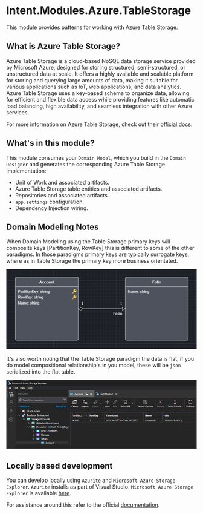 ﻿# Intent.Modules.Azure.TableStorage

This module provides patterns for working with Azure Table Storage.

## What is Azure Table Storage?

Azure Table Storage is a cloud-based NoSQL data storage service provided by Microsoft Azure, designed for storing structured, semi-structured, or unstructured data at scale. It offers a highly available and scalable platform for storing and querying large amounts of data, making it suitable for various applications such as IoT, web applications, and data analytics. Azure Table Storage uses a key-based schema to organize data, allowing for efficient and flexible data access while providing features like automatic load balancing, high availability, and seamless integration with other Azure services.

For more information on Azure Table Storage, check out their [official docs](https://learn.microsoft.com/en-us/azure/storage/tables/table-storage-overview).

## What's in this module?

This module consumes your `Domain Model`, which you build in the `Domain Designer` and generates the corresponding Azure Table Storage implementation:

* Unit of Work and associated artifacts.
* Azure Table Storage table entities and associated artifacts.
* Repositories and associated artifacts.
* `app.settings` configuration.
* Dependency Injection wiring.

## Domain Modeling Notes

When Domain Modeling using the Table Storage primary keys will composite keys [PartitionKey, RowKey] this is different to some of the other paradigms. In those paradigms primary keys are typically surrogate keys, where as in Table Storage the primary key more business orientated.

![Domain Model](docs/images/table-storage-domain-model.png)

It's also worth noting that the Table Storage paradigm the data is flat, if you do model compositional relationship's in you model, these will be `json` serialized into the flat table.

![Storage View](docs/images/storage-view.png)

## Locally based development

You can develop locally using `Azurite` and `Microsoft Azure Storage Explorer`.
`Azurite` installs as part of Visual Studio.
`Microsoft Azure Storage Explorer` is available [here](https://azure.microsoft.com/en-us/products/storage/storage-explorer).

For assistance around this refer to the official [documentation](https://learn.microsoft.com/en-us/azure/storage/common/storage-use-azurite?tabs=visual-studio).
